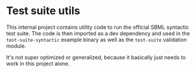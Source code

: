 # Test suite utils

This internal project contains utility code to run the official 
SBML syntactic test suite. The code is then imported as a dev dependency
and used in the `test-suite-syntactic` example binary as well as
the `test-suite` validation module.

It's not super optimized or generalized, because it basically just
needs to work in this project alone.
